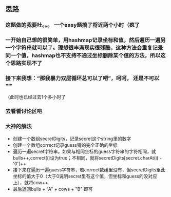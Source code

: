 ## 思路
### 这题做的我要吐。。。 一个easy题搞了将近两个小时（疯了

### 一开始自己想的很简单，用hashmap记录坐标和值，然后遍历一遍另一个字符串就可以了。理想很丰满现实很残酷，这种方法会重复记录同一个值，hashmap也不支持不通过坐标删除某个值的方法，所以这个思路实现不了

### 接下来我想：“那我暴力双层循环总可以了吧”，呵呵， 还是不可以 ==
（此时也已经过去1个多小时了

### 去看看讨论区吧

### 大神的解法
- 创建一个数组secretDigits，记录secret这个string里的数字
- 创建一个数组correct记录guess猜的完全正确的坐标
- 遍历一遍secret字符串，如果与相同坐标的guess字符串的字符相同，就bulls++,correct[i]设为true；不相同，就将secretDigits[secret.charAt(i) - '0']++
- 接下来在遍历一遍guess字符串，若correct数组里没有，但secretDigits里此坐标的值大于0（大于0说明secret里有这个值，但坐标和guess的没对应上），就将cow++
- 最后返回bulls + "A" + cows + "B" 即可